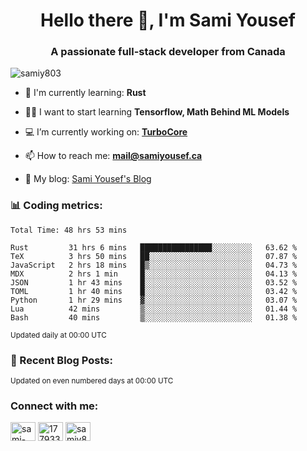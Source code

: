 <h1 align="center">Hello there 👋, I'm Sami Yousef</h1>
<h3 align="center">A passionate full-stack developer from Canada</h3>

<p align="left"> <img src="https://komarev.com/ghpvc/?username=samiy803&label=Profile%20views&color=0e75b6&style=flat" alt="samiy803" /> </p>

- 🌱 I'm currently learning: **Rust**

- 👨‍💻 I want to start learning **Tensorflow, Math Behind ML Models**

- 💻 I’m currently working on: **[TurboCore](https://github.com/samiy803/TurboCore)**

- 📫 How to reach me: **mail@samiyousef.ca**

- 📝 My blog: [Sami Yousef's Blog](https://blog.samiyousef.ca)

<h3 align="left">📊 Coding metrics:</h3>
<!--START_SECTION:waka-->

```text
Total Time: 48 hrs 53 mins

Rust         31 hrs 6 mins   ████████████████░░░░░░░░░   63.62 %
TeX          3 hrs 50 mins   ██░░░░░░░░░░░░░░░░░░░░░░░   07.87 %
JavaScript   2 hrs 18 mins   █▒░░░░░░░░░░░░░░░░░░░░░░░   04.73 %
MDX          2 hrs 1 min     █░░░░░░░░░░░░░░░░░░░░░░░░   04.13 %
JSON         1 hr 43 mins    █░░░░░░░░░░░░░░░░░░░░░░░░   03.52 %
TOML         1 hr 40 mins    █░░░░░░░░░░░░░░░░░░░░░░░░   03.42 %
Python       1 hr 29 mins    ▓░░░░░░░░░░░░░░░░░░░░░░░░   03.07 %
Lua          42 mins         ▒░░░░░░░░░░░░░░░░░░░░░░░░   01.44 %
Bash         40 mins         ▒░░░░░░░░░░░░░░░░░░░░░░░░   01.38 %
```

<!--END_SECTION:waka-->
<sup>Updated daily at 00:00 UTC</sup>

<h3 align="left">📝 Recent Blog Posts:</h3>
<!-- BLOG-POST-LIST:START -->
<!-- BLOG-POST-LIST:END -->
<sup>Updated on even numbered days at 00:00 UTC</sup>

<h3 align="left">Connect with me:</h3>
<p align="left">
<a href="https://linkedin.com/in/sami-yousef" target="blank"><img align="center" src="https://raw.githubusercontent.com/rahuldkjain/github-profile-readme-generator/master/src/images/icons/Social/linked-in-alt.svg" alt="sami-yousef" height="30" width="40" /></a>
<a href="https://stackoverflow.com/users/17793354" target="blank"><img align="center" src="https://raw.githubusercontent.com/rahuldkjain/github-profile-readme-generator/master/src/images/icons/Social/stack-overflow.svg" alt="17793354" height="30" width="40" /></a>
<a href="https://www.leetcode.com/samiy8030" target="blank"><img align="center" src="https://raw.githubusercontent.com/rahuldkjain/github-profile-readme-generator/master/src/images/icons/Social/leet-code.svg" alt="samiy8030" height="30" width="40" /></a>
</p>
